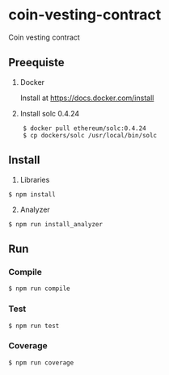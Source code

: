 # coin-vesting-contract
Coin vesting contract

## Preequiste

1. Docker

   Install at https://docs.docker.com/install

2. Install solc 0.4.24

```
    $ docker pull ethereum/solc:0.4.24
    $ cp dockers/solc /usr/local/bin/solc
```

## Install

1. Libraries

```
$ npm install
```

2. Analyzer

```
$ npm run install_analyzer
```

## Run

### Compile

```
$ npm run compile
```

### Test

```
$ npm run test
```

### Coverage

```
$ npm run coverage
```
